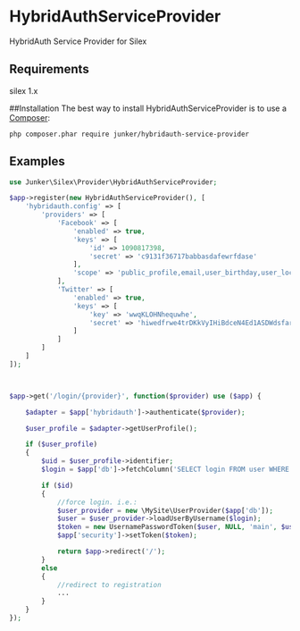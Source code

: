 # HybridAuthServiceProvider
HybridAuth Service Provider for Silex

## Requirements
silex 1.x

##Installation
The best way to install HybridAuthServiceProvider is to use a [Composer](https://getcomposer.org/download):

    php composer.phar require junker/hybridauth-service-provider

## Examples

```php
use Junker\Silex\Provider\HybridAuthServiceProvider;

$app->register(new HybridAuthServiceProvider(), [
	'hybridauth.config' => [
		'providers' => [ 
		    'Facebook' => [
		        'enabled' => true,
		        'keys' => [ 
		            'id' => 1090817398,
		            'secret' => 'c9131f36717babbasdafewrfdase'
		        ],
		        'scope' => 'public_profile,email,user_birthday,user_location'
		    ],
		    'Twitter' => [
		        'enabled' => true,
		        'keys' => [
		            'key' => 'wwqKLOHNhequwhe',
		            'secret' => 'hiwedfrwe4trDKkVyIHiBdceN4Ed1ASDWdsfarewREFRtMk'
		        ]
		    ]
		]
	]
]);



$app->get('/login/{provider}', function($provider) use ($app) {

	$adapter = $app['hybridauth']->authenticate($provider);

	$user_profile = $adapter->getUserProfile();

	if ($user_profile)
	{
		$uid = $user_profile->identifier;
		$login = $app['db']->fetchColumn('SELECT login FROM user WHERE oauth_type=? AND oauth_uid=?', [$provider, $uid]);

		if ($id)
		{
			//force login. i.e.:
			$user_provider = new \MySite\UserProvider($app['db']);
			$user = $user_provider->loadUserByUsername($login);
			$token = new UsernamePasswordToken($user, NULL, 'main', $user->getRoles());
			$app['security']->setToken($token);

			return $app->redirect('/');
		}
		else
		{
			//redirect to registration
			...
		}
	}
});

```

